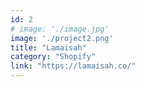 ```yaml
---
id: 2
# image: './image.jpg'
image: './project2.png'
title: "Lamaisah"
category: "Shopify"
link: "https://lamaisah.co/"
---
```

